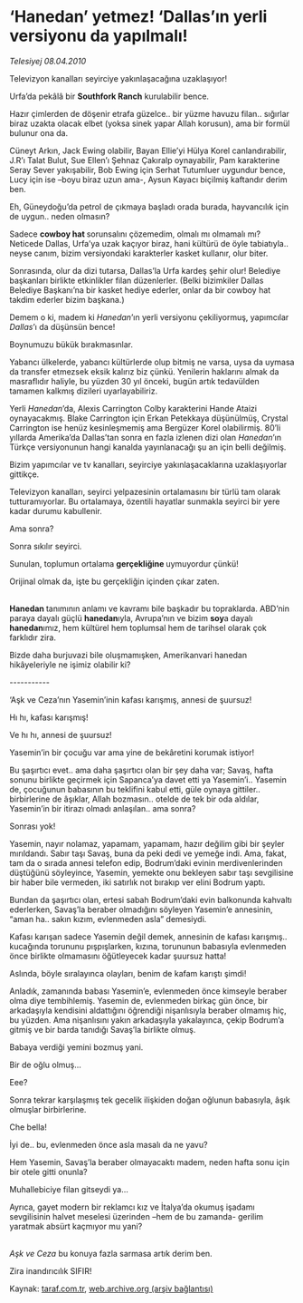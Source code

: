 # ‘Hanedan’ yetmez! ‘Dallas’ın yerli versiyonu da yapılmalı!

*Telesiyej 08.04.2010*

<div class="yazi">Televizyon kanalları seyirciye yakınlaşacağına uzaklaşıyor!

<p>Urfa’da pekâlâ bir <b>Southfork Ranch</b> kurulabilir bence.</p>
<p>Hazır çimlerden de döşenir etrafa güzelce.. bir yüzme havuzu filan.. sığırlar biraz uzakta olacak elbet (yoksa sinek yapar Allah korusun), ama bir formül bulunur ona da. </p>
<p>Cüneyt Arkın, Jack Ewing olabilir, Bayan Ellie’yi Hülya Korel canlandırabilir, J.R’ı Talat Bulut, Sue Ellen’ı Şehnaz Çakıralp oynayabilir, Pam karakterine Seray Sever yakışabilir, Bob Ewing için Serhat Tutumluer uygundur bence, Lucy için ise –boyu biraz uzun ama-, Aysun Kayacı biçilmiş kaftandır derim ben.</p>
<p>Eh, Güneydoğu’da petrol de çıkmaya başladı orada burada, hayvancılık için de uygun.. neden olmasın?</p>
<p>Sadece <b>cowboy hat </b>sorunsalını çözemedim, olmalı mı olmamalı mı? Neticede Dallas, Urfa’ya uzak kaçıyor biraz, hani kültürü de öyle tabiatıyla.. neyse canım, bizim versiyondaki karakterler kasket kullanır, olur biter. </p>
<p>Sonrasında, olur da dizi tutarsa, Dallas’la Urfa kardeş şehir olur! Belediye başkanları birlikte etkinlikler filan düzenlerler. (Belki bizimkiler Dallas Belediye Başkanı’na bir kasket hediye ederler, onlar da bir cowboy hat takdim ederler bizim başkana.)</p>
<p>Demem o ki, madem ki<i> Hanedan</i>’ın yerli versiyonu çekiliyormuş, yapımcılar <i>Dallas</i>’ı da düşünsün bence!</p>
<p>Boynumuzu bükük bırakmasınlar.</p>
<p>Yabancı ülkelerde, yabancı kültürlerde olup bitmiş ne varsa, uysa da uymasa da transfer etmezsek eksik kalırız biz çünkü. Yenilerin haklarını almak da masraflıdır haliyle, bu yüzden 30 yıl önceki, bugün artık tedavülden tamamen kalkmış dizileri uyarlayabiliriz.</p>
<p>Yerli<i> Hanedan</i>’da, Alexis Carrington Colby karakterini Hande Ataizi oynayacakmış. Blake Carrington için Erkan Petekkaya düşünülmüş, Crystal Carrington ise henüz kesinleşmemiş ama Bergüzer Korel olabilirmiş. 80’li yıllarda Amerika’da Dallas’tan sonra en fazla izlenen dizi olan <i>Hanedan</i>’ın Türkçe versiyonunun hangi kanalda yayınlanacağı şu an için belli değilmiş. </p>
<p>Bizim yapımcılar ve tv kanalları, seyirciye yakınlaşacaklarına uzaklaşıyorlar gittikçe.</p>
<p>Televizyon kanalları, seyirci yelpazesinin ortalamasını bir türlü tam olarak tutturamıyorlar. Bu ortalamaya, özentili hayatlar sunmakla seyirci bir yere kadar durumu kabullenir. </p>
<p>Ama sonra?</p>
<p>Sonra sıkılır seyirci.</p>
<p>Sunulan, toplumun ortalama <b>gerçekliğine </b>uymuyordur çünkü!</p>
<p>Orijinal olmak da, işte bu gerçekliğin içinden çıkar zaten.</p>
<p><b><br/>Hanedan </b>tanımının anlamı ve kavramı bile başkadır bu topraklarda. ABD’nin paraya dayalı güçlü <b>hanedan</b>ıyla, Avrupa’nın ve bizim <b>soy</b>a dayalı <b>hanedan</b>ımız, hem kültürel hem toplumsal hem de tarihsel olarak çok farklıdır zira.</p>
<p>Bizde daha burjuvazi bile oluşmamışken, Amerikanvari hanedan hikâyeleriyle ne işimiz olabilir ki?</p>
<p>-----------</p>

‘Aşk ve Ceza’nın Yasemin’inin kafası karışmış, annesi de şuursuz!

<p>Hı hı, kafası karışmış!</p>
<p>Ve hı hı, annesi de şuursuz!</p>
<p>Yasemin’in bir çocuğu var ama yine de bekâretini korumak istiyor!</p>
<p>Bu şaşırtıcı evet.. ama daha şaşırtıcı olan bir şey daha var; Savaş, hafta sonunu birlikte geçirmek için Sapanca’ya davet etti ya Yasemin’i.. Yasemin de, çocuğunun babasının bu teklifini kabul etti, güle oynaya gittiler.. birbirlerine de âşıklar, Allah bozmasın.. otelde de tek bir oda aldılar, Yasemin’in bir itirazı olmadı anlaşılan.. ama sonra? </p>
<p>Sonrası yok!</p>
<p>Yasemin, nayır nolamaz, yapamam, yapamam, hazır değilim gibi bir şeyler mırıldandı. Sabır taşı Savaş, buna da peki dedi ve yemeğe indi. Ama, fakat, tam da o sırada annesi telefon edip, Bodrum’daki evinin merdivenlerinden düştüğünü söyleyince, Yasemin, yemekte onu bekleyen sabır taşı sevgilisine bir haber bile vermeden, iki satırlık not bırakıp ver elini Bodrum yaptı. </p>
<p>Bundan da şaşırtıcı olan, ertesi sabah Bodrum’daki evin balkonunda kahvaltı ederlerken, Savaş’la beraber olmadığını söyleyen Yasemin’e annesinin, “aman ha.. sakın kızım, evlenmeden asla” demesiydi.</p>
<p>Kafası karışan sadece Yasemin değil demek, annesinin de kafası karışmış.. kucağında torununu pışpışlarken, kızına, torununun babasıyla evlenmeden önce birlikte olmamasını öğütleyecek kadar şuursuz hatta!</p>
<p>Aslında, böyle sıralayınca olayları, benim de kafam karıştı şimdi!</p>
<p>Anladık, zamanında babası Yasemin’e, evlenmeden önce kimseyle beraber olma diye tembihlemiş. Yasemin de, evlenmeden birkaç gün önce, bir arkadaşıyla kendisini aldattığını öğrendiği nişanlısıyla beraber olmamış hiç, bu yüzden. Ama nişanlısını yakın arkadaşıyla yakalayınca, çekip Bodrum’a gitmiş ve bir barda tanıdığı Savaş’la birlikte olmuş. </p>
<p>Babaya verdiği yemini bozmuş yani.</p>
<p>Bir de oğlu olmuş...</p>
<p>Eee?</p>
<p>Sonra tekrar karşılaşmış tek gecelik ilişkiden doğan oğlunun babasıyla, âşık olmuşlar birbirlerine.</p>
<p>Che bella!</p>
<p>İyi de.. bu, evlenmeden önce asla masalı da ne yavu?</p>
<p>Hem Yasemin, Savaş’la beraber olmayacaktı madem, neden hafta sonu için bir otele gitti onunla?</p>
<p>Muhallebiciye filan gitseydi ya...</p>
<p>Ayrıca, gayet modern bir reklamcı kız ve İtalya’da okumuş işadamı sevgilisinin halvet meselesi üzerinden –hem de bu zamanda- gerilim yaratmak absürt kaçmıyor mu yani?</p>
<p><i><br/>Aşk ve Ceza</i> bu konuya fazla sarmasa artık derim ben. </p>
<p>Zira inandırıcılık SIFIR!</p></div>

Kaynak: [taraf.com.tr](http://www.taraf.com.tr:80/makale/10810.htm), [web.archive.org (arşiv bağlantısı)](http://web.archive.org/web/20100412000648/http://www.taraf.com.tr:80/makale/10810.htm)

